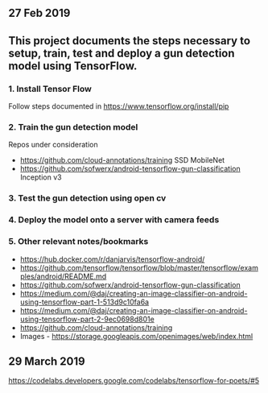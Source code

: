 ## 27 Feb 2019

## This project documents the steps necessary to setup, train, test and deploy a gun detection model using TensorFlow.

### 1. Install Tensor Flow
Follow steps documented in https://www.tensorflow.org/install/pip

### 2. Train the gun detection model

Repos under consideration
*  https://github.com/cloud-annotations/training    SSD MobileNet 
* https://github.com/sofwerx/android-tensorflow-gun-classification    Inception v3

### 3. Test the gun detection using open cv

### 4. Deploy the model onto a server with camera feeds

### 5. Other relevant notes/bookmarks

* https://hub.docker.com/r/danjarvis/tensorflow-android/
* https://github.com/tensorflow/tensorflow/blob/master/tensorflow/examples/android/README.md
* https://github.com/sofwerx/android-tensorflow-gun-classification
* https://medium.com/@daj/creating-an-image-classifier-on-android-using-tensorflow-part-1-513d9c10fa6a
* https://medium.com/@daj/creating-an-image-classifier-on-android-using-tensorflow-part-2-9ec0698d801e
* https://github.com/cloud-annotations/training
* Images - https://storage.googleapis.com/openimages/web/index.html


## 29 March 2019
https://codelabs.developers.google.com/codelabs/tensorflow-for-poets/#5
